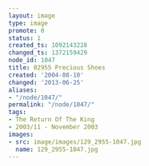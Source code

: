 ```yaml
---
layout: image
type: image
promote: 0
status: 1
created_ts: 1092143228
changed_ts: 1372159429
node_id: 1047
title: 02955 Precious Shoes
created: '2004-08-10'
changed: '2013-06-25'
aliases:
- "/node/1047/"
permalink: "/node/1047/"
tags:
- The Return Of The King
- 2003/11 - November 2003
images:
- src: image/images/129_2955-1047.jpg
  name: 129_2955-1047.jpg
---
```


